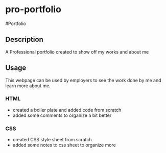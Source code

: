 # pro-portfolio

#Portfolio

## Description

A Professional portfolio created to show off my works and about me

## Usage

This webpage can be used by employers to see the work done by me and learn more about me.

### HTML

- created a boiler plate and added code from scratch 
- added some comments to organize a bit better

### CSS

- created CSS style sheet from scratch
- added some notes to css sheet to organize more